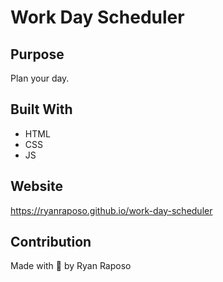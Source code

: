 # Work Day Scheduler

## Purpose

Plan your day.

## Built With

- HTML
- CSS
- JS

## Website

https://ryanraposo.github.io/work-day-scheduler

## Contribution

Made with 💖 by Ryan Raposo
